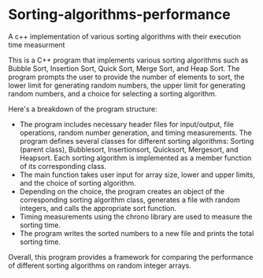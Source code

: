 # Sorting-algorithms-performance

A c++ implementation of various sorting algorithms with their execution time measurment

This is a C++ program that implements various sorting algorithms such as Bubble Sort, Insertion Sort, Quick Sort, Merge Sort, and Heap Sort. The program prompts the user to provide the number of elements to sort, the lower limit for generating random numbers, the upper limit for generating random numbers, and a choice for selecting a sorting algorithm.

Here's a breakdown of the program structure:

- The program includes necessary header files for input/output, file operations, random number generation, and timing measurements.
The program defines several classes for different sorting algorithms: Sorting (parent class), Bubblesort, Insertionsort, Quicksort, Mergesort, and Heapsort. Each sorting algorithm is implemented as a member function of its corresponding class.
- The main function takes user input for array size, lower and upper limits, and the choice of sorting algorithm.
- Depending on the choice, the program creates an object of the corresponding sorting algorithm class, generates a file with random integers, and calls the appropriate sort function.
- Timing measurements using the chrono library are used to measure the sorting time.
- The program writes the sorted numbers to a new  file and prints the total sorting time.

Overall, this program provides a framework for comparing the performance of different sorting algorithms on random integer arrays.
